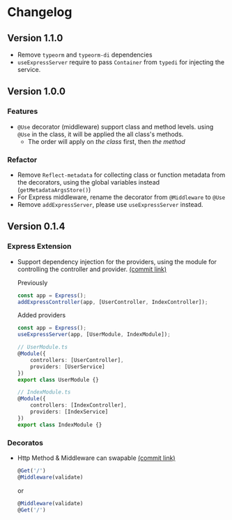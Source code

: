 
# Changelog

## Version 1.1.0

- Remove `typeorm` and `typeorm-di` dependencies
- `useExpressServer` require to pass `Container` from `typedi`  for injecting the service.

## Version 1.0.0

### Features
- `@Use` decorator (middleware) support class and method levels. using `@Use` in the class, it will be applied the all class's methods.
  - The order will apply on *the class* first, then *the method*

### Refactor

- Remove `Reflect-metadata` for collecting class or function metadata from the decorators, using the global variables instead (`getMetadataArgsStore()`)
- For Express middleware, rename the decorator from `@Middleware` to `@Use`
- Remove `addExpressServer`, please use `useExpressServer` instead.


## Version 0.1.4

### Express Extension

- Support dependency injection for the providers, using the module for controlling the controller and provider. [(commit link)](https://github.com/mildronize/route-controller/commit/f0d3af49c6e8385cb3224e6d11dc495ee8953b4e)

    Previously

    ```typescript
    const app = Express();
    addExpressController(app, [UserController, IndexController]);
    ```

    Added providers

    ```typescript
    const app = Express();
    useExpressServer(app, [UserModule, IndexModule]);
    ```

    ```typescript
    // UserModule.ts
    @Module({
        controllers: [UserController],
        providers: [UserService]
    })
    export class UserModule {}

    // IndexModule.ts
    @Module({
        controllers: [IndexController],
        providers: [IndexService]
    })
    export class IndexModule {}
    ```


### Decoratos

- Http Method & Middleware can swapable [(commit link)](https://github.com/mildronize/route-controller/commit/632fbddfc97dbf8f011f6f746a9183b7ff4efc74) 
    

    ```typescript
    @Get('/')
    @Middleware(validate) 
    ```

    or 

    ```typescript
    @Middleware(validate) 
    @Get('/')
    ```

    